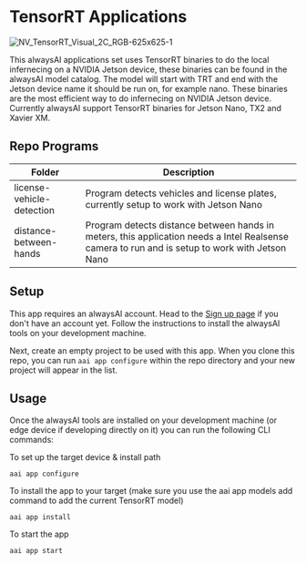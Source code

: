 # TensorRT Applications

![NV_TensorRT_Visual_2C_RGB-625x625-1](https://user-images.githubusercontent.com/21957723/96040050-82ba7e80-0e1e-11eb-8e94-a29f281acd0c.png)


This alwaysAI applications set uses TensorRT binaries to do the local infernecing on a NVIDIA Jetson device, these binaries can be found in the alwaysAI model catalog.  The model will start with TRT and end with the Jetson device name it should be run on, for example nano.  These binaries are the most efficient way to do infernecing on NVIDIA Jetson device.  Currently alwaysAI support TensorRT binaries for Jetson Nano, TX2 and Xavier XM.    


## Repo Programs
| Folder                     	| Description                                                                                              	|
|----------------------------	|----------------------------------------------------------------------------------------------------------	|
| license-vehicle-detection   | Program detects vehicles and license plates, currently setup to work with Jetson Nano|
| distance-between-hands 	    | Program detects distance between hands in meters, this application needs a Intel Realsense camera to run and is setup to work with Jetson Nano|


## Setup

This app requires an alwaysAI account. Head to the [Sign up page](https://www.alwaysai.co/dashboard) if you don't have an account yet. Follow the instructions to install the alwaysAI tools on your development machine.

Next, create an empty project to be used with this app. When you clone this repo, you can run `aai app configure` within the repo directory and your new project will appear in the list.

## Usage

Once the alwaysAI tools are installed on your development machine (or edge device if developing directly on it) you can run the following CLI commands:

To set up the target device & install path

```
aai app configure
```

To install the app to your target (make sure you use the aai app models add command to add the current TensorRT model)

```
aai app install
```

To start the app

```
aai app start
```
